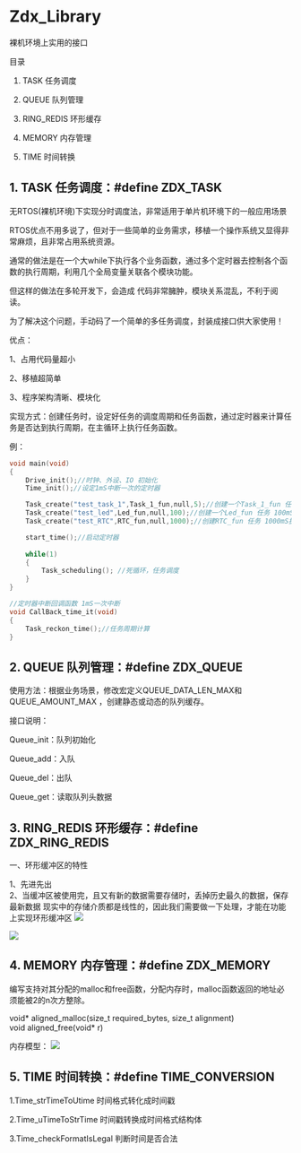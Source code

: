 # Zdx_Library
裸机环境上实用的接口

 目录

1. TASK 任务调度

2. QUEUE 队列管理 

3. RING_REDIS 环形缓存

4. MEMORY 内存管理

5. TIME 时间转换

## 1. TASK 任务调度：#define ZDX_TASK   ##

无RTOS(裸机环境)下实现分时调度法，非常适用于单片机环境下的一般应用场景

RTOS优点不用多说了，但对于一些简单的业务需求，移植一个操作系统又显得非常麻烦，且非常占用系统资源。

通常的做法是在一个大while下执行各个业务函数，通过多个定时器去控制各个函数的执行周期，利用几个全局变量关联各个模块功能。

但这样的做法在多轮开发下，会造成 代码非常臃肿，模块关系混乱，不利于阅读。

为了解决这个问题，手动码了一个简单的多任务调度，封装成接口供大家使用！

优点： 

1、占用代码量超小

2、移植超简单

3、程序架构清晰、模块化

实现方式：创建任务时，设定好任务的调度周期和任务函数，通过定时器来计算任务是否达到执行周期，在主循环上执行任务函数。


例：
```c
void main(void)
{
    Drive_init();//时钟、外设、IO 初始化
    Time_init();//设定1mS中断一次的定时器

    Task_create("test_task_1",Task_1_fun,null,5);//创建一个Task_1_fun 任务 5mS执行一次
    Task_create("test_led",Led_fun,null,100);//创建一个Led_fun 任务 100mS执行一次
    Task_create("test_RTC",RTC_fun,null,1000);//创建RTC_fun 任务 1000mS执行一次

    start_time();//启动定时器
    
    while(1)
    {
        Task_scheduling(); //死循环，任务调度
    }
}

//定时器中断回调函数 1mS一次中断 
void CallBack_time_it(void)
{
    Task_reckon_time();//任务周期计算
}
```




## 2. QUEUE  队列管理：#define ZDX_QUEUE    ##

使用方法：根据业务场景，修改宏定义QUEUE_DATA_LEN_MAX和QUEUE_AMOUNT_MAX ，创建静态或动态的队列缓存。

接口说明：

 Queue_init：队列初始化

 Queue_add：入队

 Queue_del：出队

 Queue_get：读取队列头数据




## 3. RING_REDIS  环形缓存：#define ZDX_RING_REDIS    ##


一、环形缓冲区的特性

1、先进先出        
2、当缓冲区被使用完，且又有新的数据需要存储时，丢掉历史最久的数据，保存最新数据
现实中的存储介质都是线性的，因此我们需要做一下处理，才能在功能上实现环形缓冲区
![](https://img-blog.csdn.net/20180823161741219?watermark/2/text/aHR0cHM6Ly9ibG9nLmNzZG4ubmV0L21hb3dlbnRhbzA0MTY=/font/5a6L5L2T/fontsize/400/fill/I0JBQkFCMA==/dissolve/70)


![](https://img-blog.csdn.net/20180823161009879?watermark/2/text/aHR0cHM6Ly9ibG9nLmNzZG4ubmV0L21hb3dlbnRhbzA0MTY=/font/5a6L5L2T/fontsize/400/fill/I0JBQkFCMA==/dissolve/70)




## 4. MEMORY  内存管理：#define ZDX_MEMORY    ##

编写支持对其分配的malloc和free函数，分配内存时，malloc函数返回的地址必须能被2的n次方整除。


void* aligned_malloc(size_t required_bytes, size_t alignment)    
void aligned_free(void* r)

内存模型：
![](https://img-blog.csdnimg.cn/202103131542419.png?x-oss-process=image/watermark,type_ZmFuZ3poZW5naGVpdGk,shadow_10,text_aHR0cHM6Ly9ibG9nLmNzZG4ubmV0L3FxXzM3ODMwNzU3,size_16,color_FFFFFF,t_70)



## 5. TIME  时间转换：#define TIME_CONVERSION    ##

1.Time_strTimeToUtime   时间格式转化成时间戳

2.Time_uTimeToStrTime  时间戳转换成时间格式结构体

3.Time_checkFormatIsLegal 判断时间是否合法